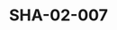 ---
pid: SHA-02-007
title: SHA-02-007
language: en
original_label: 
rights: Sharhabil Ahmed
location_of_original: Sharhabil Ahmed
photographer_or_studio: 
scanned_from: photograph 12.2 by 16.4
_date: '1962'
location: Ethiopia, Addis Ababa
description: party
additional_notes: 
permission_display: 'yes'
on_server: 'no'
on_website: 'no'
permalink: /photopages/en/SHA-02-007
layout: photo-page
---